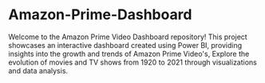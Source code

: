 # Amazon-Prime-Dashboard

Welcome to the Amazon Prime Video Dashboard repository! This project showcases an interactive dashboard created using Power BI, providing insights into the growth and trends of Amazon Prime Video's, Explore the evolution of movies and TV shows from 1920 to 2021 through visualizations and data analysis.
